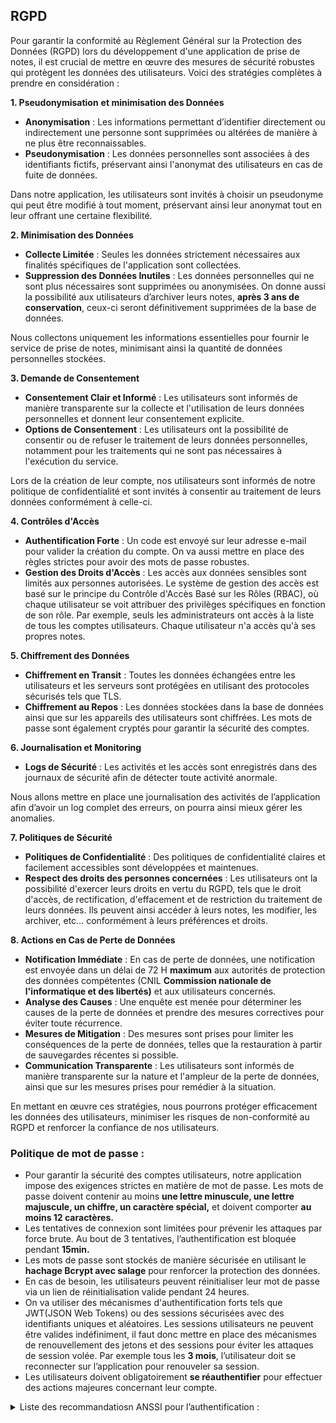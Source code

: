 ## RGPD

Pour garantir la conformité au Règlement Général sur la Protection des Données (RGPD) lors du développement d'une application de prise de notes, il est crucial de mettre en œuvre des mesures de sécurité robustes qui protègent les données des utilisateurs. Voici des stratégies complètes à prendre en considération :

**1. Pseudonymisation** **et minimisation des Données**

- **Anonymisation** : Les informations permettant d’identifier directement ou indirectement une personne sont supprimées ou altérées de manière à ne plus être reconnaissables.
- **Pseudonymisation** : Les données personnelles sont associées à des identifiants fictifs, préservant ainsi l'anonymat des utilisateurs en cas de fuite de données.

Dans notre application, les utilisateurs sont invités à choisir un pseudonyme qui peut être modifié à tout moment, préservant ainsi leur anonymat tout en leur offrant une certaine flexibilité.

**2. Minimisation des Données**

- **Collecte Limitée** : Seules les données strictement nécessaires aux finalités spécifiques de l'application sont collectées.
- **Suppression des Données Inutiles** : Les données personnelles qui ne sont plus nécessaires sont supprimées ou anonymisées. On donne aussi la possibilité aux utilisateurs d’archiver leurs notes, **après 3 ans de conservation**, ceux-ci seront définitivement supprimées de la base de données.

Nous collectons uniquement les informations essentielles pour fournir le service de prise de notes, minimisant ainsi la quantité de données personnelles stockées.

**3. Demande de Consentement**

- **Consentement Clair et Informé** : Les utilisateurs sont informés de manière transparente sur la collecte et l'utilisation de leurs données personnelles et donnent leur consentement explicite.
- **Options de Consentement** : Les utilisateurs ont la possibilité de consentir ou de refuser le traitement de leurs données personnelles, notamment pour les traitements qui ne sont pas nécessaires à l'exécution du service.

Lors de la création de leur compte, nos utilisateurs sont informés de notre politique de confidentialité et sont invités à consentir au traitement de leurs données conformément à celle-ci. 

**4. Contrôles d'Accès**

- **Authentification Forte** :  Un code est envoyé sur leur adresse e-mail pour valider la création du compte. On va aussi mettre en place des règles strictes pour avoir des mots de passe robustes.
- **Gestion des Droits d'Accès** : Les accès aux données sensibles sont limités aux personnes autorisées. Le système de gestion des accès est basé sur le principe du Contrôle d'Accès Basé sur les Rôles (RBAC), où chaque utilisateur se voit attribuer des privilèges spécifiques en fonction de son rôle. Par exemple, seuls les administrateurs ont accès à la liste de tous les comptes utilisateurs. Chaque utilisateur n'a accès qu'à ses propres notes.

**5. Chiffrement des Données**

- **Chiffrement en Transit** : Toutes les données échangées entre les utilisateurs et les serveurs sont protégées en utilisant des protocoles sécurisés tels que TLS.
- **Chiffrement au Repos** : Les données stockées dans la base de données ainsi que sur les appareils des utilisateurs sont chiffrées. Les mots de passe sont également cryptés pour garantir la sécurité des comptes.

**6. Journalisation et Monitoring**

- **Logs de Sécurité** : Les activités et les accès sont enregistrés dans des journaux de sécurité afin de détecter toute activité anormale.

Nous allons mettre en place une journalisation des activités de l’application afin d’avoir un log complet des erreurs, on pourra ainsi mieux gérer les anomalies. 

**7. Politiques de Sécurité**

- **Politiques de Confidentialité** : Des politiques de confidentialité claires et facilement accessibles sont développées et maintenues.
- **Respect des droits des personnes concernées** : Les utilisateurs ont la possibilité d'exercer leurs droits en vertu du RGPD, tels que le droit d'accès, de rectification, d'effacement et de restriction du traitement de leurs données. Ils peuvent ainsi accéder à leurs notes, les modifier, les archiver, etc… conformément à leurs préférences et droits.

**8. Actions en Cas de Perte de Données**

- **Notification Immédiate** : En cas de perte de données, une notification est envoyée dans un délai de 72 H **maximum** aux autorités de protection des données compétentes (CNIL **Commission nationale de l'informatique et des libertés)** et aux utilisateurs concernés.
- **Analyse des Causes** : Une enquête est menée pour déterminer les causes de la perte de données et prendre des mesures correctives pour éviter toute récurrence.
- **Mesures de Mitigation** : Des mesures sont prises pour limiter les conséquences de la perte de données, telles que la restauration à partir de sauvegardes récentes si possible.
- **Communication Transparente** : Les utilisateurs sont informés de manière transparente sur la nature et l'ampleur de la perte de données, ainsi que sur les mesures prises pour remédier à la situation.

En mettant en œuvre ces stratégies, nous pourrons protéger efficacement les données des utilisateurs, minimiser les risques de non-conformité au RGPD et renforcer la confiance de nos utilisateurs.


### Politique de mot de passe :

- Pour garantir la sécurité des comptes utilisateurs, notre application impose des exigences strictes en matière de mot de passe. Les mots de passe doivent contenir au moins **une lettre minuscule, une lettre majuscule, un chiffre, un caractère spécial,** et doivent comporter **au moins 12 caractères.**
- Les tentatives de connexion sont limitées pour prévenir les attaques par force brute. Au bout de 3 tentatives, l’authentification est bloquée pendant **15min.**
- Les mots de passe sont stockés de manière sécurisée en utilisant le **hachage Bcrypt avec salage** pour renforcer la protection des données.
- En cas de besoin, les utilisateurs peuvent réinitialiser leur mot de passe via un lien de réinitialisation valide pendant 24 heures.
- On va utiliser des mécanismes d'authentification forts tels que JWT(JSON Web Tokens) ou des sessions sécurisées avec des identifiants uniques et aléatoires. Les sessions utilisateurs ne peuvent être valides indéfiniment, il faut donc mettre en place des mécanismes de renouvellement des jetons et des sessions pour éviter les attaques de session volée. Par exemple tous les **3 mois**, l’utilisateur doit se reconnecter sur l’application pour renouveler sa session.
- Les utilisateurs doivent obligatoirement **se réauthentifier** pour effectuer des actions majeures concernant leur compte.


<details>
<summary>Liste des recommandatiosn ANSSI pour l’authentification :</summary>

- **R2** : Privilégier l’utilisation de moyens d’authentification forts
- **R3**:  Conduire une analyse de risque
- **R5** : Générer les éléments aléatoires avec un générateur de nombres aléatoires robuste
- **R6** : Remettre les facteurs d’authentification au travers de canaux sécurisés
- **R7** : Mettre en place un processus de renouvellement des facteurs d’authentification
- **R10** : Limiter dans le temps le nombre de tentatives d’authentification
- **R11** : Réaliser l’authentification au travers d’un canal sécurisé
- **R12** : Limiter la durée de validité d’une session authentifiée
- **R13** : Protéger les données d’authentification stockées par le vérifieur
- **R20** : Mettre en place une politique de sécurité des mots de passe
- **R21** : Imposer une longueur minimale pour les mots de passe
- **R23** : Mettre en œuvre des règles sur la complexité des mots de passe
- **R28** : Utiliser un sel aléatoire long
- **R30** : Proposer une méthode de recouvrement d’accès
</details>